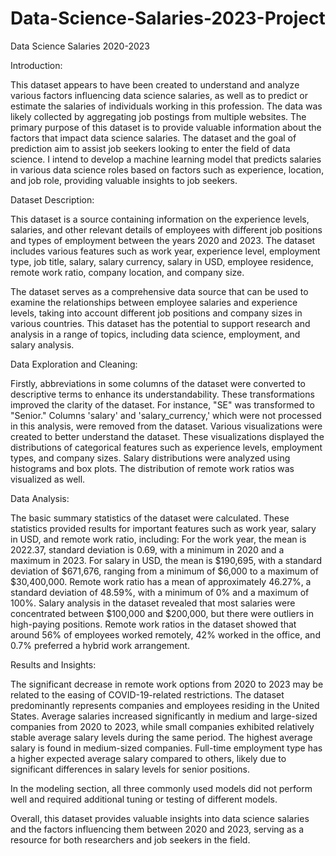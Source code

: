 # Data-Science-Salaries-2023-Project

Data Science Salaries 2020-2023

Introduction:

This dataset appears to have been created to understand and analyze various factors influencing data science salaries, as well as to predict or estimate the salaries of individuals working in this profession. The data was likely collected by aggregating job postings from multiple websites. The primary purpose of this dataset is to provide valuable information about the factors that impact data science salaries. The dataset and the goal of prediction aim to assist job seekers looking to enter the field of data science. I intend to develop a machine learning model that predicts salaries in various data science roles based on factors such as experience, location, and job role, providing valuable insights to job seekers.

Dataset Description:

This dataset is a source containing information on the experience levels, salaries, and other relevant details of employees with different job positions and types of employment between the years 2020 and 2023. The dataset includes various features such as work year, experience level, employment type, job title, salary, salary currency, salary in USD, employee residence, remote work ratio, company location, and company size.

The dataset serves as a comprehensive data source that can be used to examine the relationships between employee salaries and experience levels, taking into account different job positions and company sizes in various countries. This dataset has the potential to support research and analysis in a range of topics, including data science, employment, and salary analysis.

Data Exploration and Cleaning:

Firstly, abbreviations in some columns of the dataset were converted to descriptive terms to enhance its understandability. These transformations improved the clarity of the dataset. For instance, "SE" was transformed to "Senior." Columns 'salary' and 'salary_currency,' which were not processed in this analysis, were removed from the dataset. Various visualizations were created to better understand the dataset. These visualizations displayed the distributions of categorical features such as experience levels, employment types, and company sizes. Salary distributions were analyzed using histograms and box plots. The distribution of remote work ratios was visualized as well.

Data Analysis:

The basic summary statistics of the dataset were calculated. These statistics provided results for important features such as work year, salary in USD, and remote work ratio, including:
For the work year, the mean is 2022.37, standard deviation is 0.69, with a minimum in 2020 and a maximum in 2023.
For salary in USD, the mean is $190,695, with a standard deviation of $671,676, ranging from a minimum of $6,000 to a maximum of $30,400,000.
Remote work ratio has a mean of approximately 46.27%, a standard deviation of 48.59%, with a minimum of 0% and a maximum of 100%.
Salary analysis in the dataset revealed that most salaries were concentrated between $100,000 and $200,000, but there were outliers in high-paying positions. Remote work ratios in the dataset showed that around 56% of employees worked remotely, 42% worked in the office, and 0.7% preferred a hybrid work arrangement.

Results and Insights:

The significant decrease in remote work options from 2020 to 2023 may be related to the easing of COVID-19-related restrictions. The dataset predominantly represents companies and employees residing in the United States. Average salaries increased significantly in medium and large-sized companies from 2020 to 2023, while small companies exhibited relatively stable average salary levels during the same period. The highest average salary is found in medium-sized companies. Full-time employment type has a higher expected average salary compared to others, likely due to significant differences in salary levels for senior positions.

In the modeling section, all three commonly used models did not perform well and required additional tuning or testing of different models.

Overall, this dataset provides valuable insights into data science salaries and the factors influencing them between 2020 and 2023, serving as a resource for both researchers and job seekers in the field.
